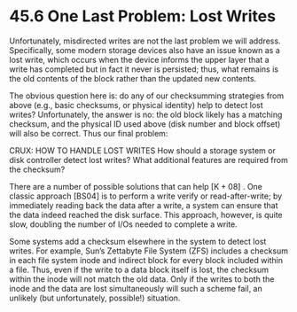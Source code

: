 # 45.6 One Last Problem: Lost Writes  

Unfortunately, misdirected writes are not the last problem we will address. Specifically, some modern storage devices also have an issue known as a lost write, which occurs when the device informs the upper layer that a write has completed but in fact it never is persisted; thus, what remains is the old contents of the block rather than the updated new contents.  

The obvious question here is: do any of our checksumming strategies from above (e.g., basic checksums, or physical identity) help to detect lost writes? Unfortunately, the answer is no: the old block likely has a matching checksum, and the physical ID used above (disk number and block offset) will also be correct. Thus our final problem:  

CRUX: HOW TO HANDLE LOST WRITES How should a storage system or disk controller detect lost writes? What additional features are required from the checksum?  

There are a number of possible solutions that can help $\scriptstyle { \left[ { \mathrm { K } } + 0 8 \right] }$ . One classic approach [BS04] is to perform a write verify or read-after-write; by immediately reading back the data after a write, a system can ensure that the data indeed reached the disk surface. This approach, however, is quite slow, doubling the number of I/Os needed to complete a write.  

Some systems add a checksum elsewhere in the system to detect lost writes. For example, Sun’s Zettabyte File System (ZFS) includes a checksum in each file system inode and indirect block for every block included within a file. Thus, even if the write to a data block itself is lost, the checksum within the inode will not match the old data. Only if the writes to both the inode and the data are lost simultaneously will such a scheme fail, an unlikely (but unfortunately, possible!) situation.  

